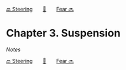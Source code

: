 [🔙 Steering][previous-chapter]&nbsp;&nbsp;&nbsp;&nbsp;&nbsp;&nbsp;&nbsp;[🏡][readme]&nbsp;&nbsp;&nbsp;&nbsp;&nbsp;&nbsp;&nbsp;[Fear 🔜][upcoming-chapter]

# Chapter 3. Suspension

_Notes_

[🔙 Steering][previous-chapter]&nbsp;&nbsp;&nbsp;&nbsp;&nbsp;&nbsp;&nbsp;[🏡][readme]&nbsp;&nbsp;&nbsp;&nbsp;&nbsp;&nbsp;&nbsp;[Fear 🔜][upcoming-chapter]

[readme]: README.md
[previous-chapter]: ch02-steering.md
[upcoming-chapter]: ch04-fear.md